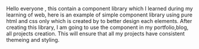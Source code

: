 Hello everyone , this contain a component library which I learned during my learning of web, here is an example of simple component library using pure html and css only which is created by to better design each elements.
After creating this library, I am going to use the component in my portfolio,blog, all projects creation. This will ensure that all my projects have consistent themeing and styling.
